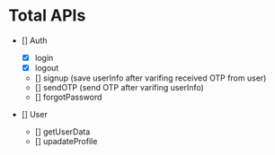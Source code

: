 # Total APIs

- [] Auth
  - [x] login
  - [x] logout
  - [] signup (save userInfo after varifing received OTP from user)
  - [] sendOTP (send OTP after varifing userInfo)
  - [] forgotPassword

- [] User
  - [] getUserData
  - [] upadateProfile
